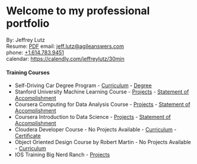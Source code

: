 # Welcome to my professional portfolio
By:  Jeffrey Lutz  
  Resume:  [PDF](docs/1-jeffrey_lutz_Resume.pdf)
  email: [jeff.lutz@agileanswers.com](mailto:jeff.lutz@agileanswers.com)  
  phone: [+1.614.783.9451](tel:1-614-783-9451)  
  calendar: https://calendly.com/jeffreylutz/30min

#### Training Courses
  - Self-Driving Car Degree Program - [Curriculum](CarND-README.md) - [Degree](docs/self-driving-degree.pdf)
  - Stanford University Machine Learning Course - [Projects](https://github.com/jeffreylutz/education/tree/master/machine_learning_coursera) - [Statement of Accomplishment](docs/Coursera_Machine_Learning_2017.pdf)
  - Coursera Computing for Data Analysis Course - [Projects](https://github.com/jeffreylutz/education/tree/master/data_analytics_programming_coursera) - [Statement of Accomplishment](docs/Coursera_Computing_for_Data_Analysis_2017.pdf)
  - Coursera Introduction to Data Science - [Projects](https://github.com/jeffreylutz/education/tree/master/data_science_coursera) - [Statement of Accomplishment](docs/Coursera_Intro_Data_Science_2017.pdf)
  - Cloudera Developer Course - No Projects Available - [Curriculum](https://university.cloudera.com/instructor-led-training/developer) - [Certificate](docs/2-jeffrey_lutz_hadoop_certification.pdf)
  - Object Oriented Design Course by Robert Martin - No Projects Available - [Curriculum](OO_DESIGN_README.md)
  - IOS Training Big Nerd Ranch - [Projects](https://github.com/jeffreylutz/ios_training/bignerdranch-iOS3eSolutions-3c50734)
